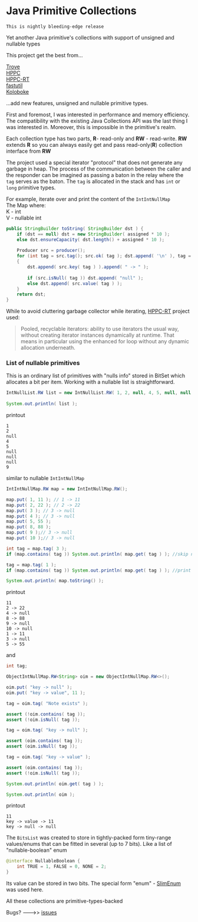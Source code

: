 # Java Primitive Collections

`This is nightly bleeding-edge release`

Yet another Java primitive's collections with support  of unsigned and nullable types 

This project get the best from...

[Trove](https://bitbucket.org/trove4j/trove)  
[HPPC](https://labs.carrotsearch.com/hppc.html)  
[HPPC-RT](https://github.com/vsonnier/hppcrt)  
[fastutil](https://fastutil.di.unimi.it/)  
[Koloboke](https://github.com/leventov/Koloboke)

...add new features, unsigned and nullable primitive types.

First and foremost, I was interested in performance and memory efficiency.
The compatibility with the existing Java Collections API was the last thing I was interested in. 
Moreover, this is impossible in the  primitive's realm.

Each collection type has two parts,
**R**- read-only and **RW** - read-write. **RW** extends **R** so you can always easily get 
and pass read-only(**R**) collection interface from **RW**

The project used a special iterator "protocol" that does not generate any garbage in heap.
The process of the communication between the caller and the responder can be imagined as passing a baton in the relay 
where the `tag` serves as the baton. The `tag` is allocated in the stack and has `int` or `long` primitive types.

For example, iterate over and print the content of the `IntIntNullMap`  
The Map where:  
K - int  
V - nullable int
```java
public StringBuilder toString( StringBuilder dst ) {
    if (dst == null) dst = new StringBuilder( assigned * 10 );
    else dst.ensureCapacity( dst.length() + assigned * 10 );
    
    Producer src = producer();
    for (int tag = src.tag(); src.ok( tag ); dst.append( '\n' ), tag = src.tag( tag ))
    {
        dst.append( src.key( tag ) ).append( " -> " );
        
        if (src.isNull( tag )) dst.append( "null" );
        else dst.append( src.value( tag ) );
    }
    return dst;
}
```
While to avoid cluttering garbage collector while iterating, [HPPC-RT](https://github.com/vsonnier/hppcrt) project used:  
>Pooled, recyclable iterators: ability to use iterators the usual way, without creating iterator instances dynamically at runtime. 
> That means in particular using the enhanced for loop without any dynamic allocation underneath.


### List of nullable primitives

This is an ordinary list of primitives with "nulls info" stored in BitSet which allocates a bit per item.
Working with a nullable list is straightforward.
```java
IntNullList.RW list = new IntNullList.RW( 1, 2, null, 4, 5, null, null, null, 9 );
		
System.out.println( list );
```
printout
```
1
2
null
4
5
null
null
null
9
```

similar to nullable `IntIntNullMap` 
```java
IntIntNullMap.RW map = new IntIntNullMap.RW();

map.put( 1, 11 ); // 1 -> 11
map.put( 2, 22 ); // 2 -> 22
map.put( 3 ); // 3 -> null
map.put( 4 ); // 3 -> null
map.put( 5, 55 );
map.put( 8, 88 );
map.put( 9 );// 3 -> null
map.put( 10 );// 3 -> null

int tag = map.tag( 3 );
if (map.contains( tag )) System.out.println( map.get( tag ) ); //skip null value

tag = map.tag( 1 );
if (map.contains( tag )) System.out.println( map.get( tag ) ); //print 11

System.out.println( map.toString() );
```
printout
```
11
2 -> 22
4 -> null
8 -> 88
9 -> null
10 -> null
1 -> 11
3 -> null
5 -> 55
```

and
```java
int tag;

ObjectIntNullMap.RW<String> oim = new ObjectIntNullMap.RW<>();

oim.put( "key -> null" );
oim.put( "key -> value", 11 );

tag = oim.tag( "Note exists" );

assert (!oim.contains( tag ));
assert (!oim.isNull( tag ));

tag = oim.tag( "key -> null" );

assert (oim.contains( tag ));
assert (oim.isNull( tag ));

tag = oim.tag( "key -> value" );

assert (oim.contains( tag ));
assert (!oim.isNull( tag ));

System.out.println( oim.get( tag ) );

System.out.println( oim );
```
printout
```
11
key -> value -> 11
key -> null -> null
```



The `BitsList` was created to store in tightly-packed form tiny-range values/enums that can be fitted in several (up to 7 bits). 
Like a list of "nullable-boolean" enum
```java
@interface NullableBoolean {
    int TRUE = 1, FALSE = 0, NONE = 2;
}
```
Its value can be stored in two bits. The special form "enum" - [SlimEnum](https://github.com/cheblin/SlimEnum)  was used here.


All these collections are primitive-types-backed

Bugs? --->> [issues](https://github.com/cheblin/PrimitiveCollections/issues)